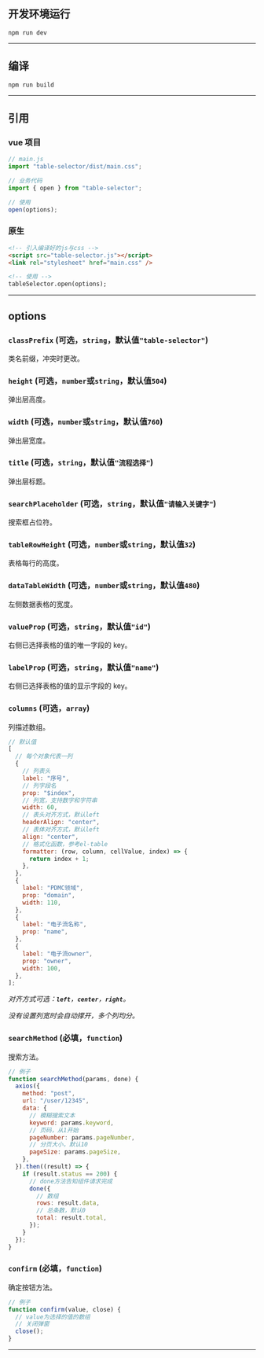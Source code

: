 ## 开发环境运行

```
npm run dev
```

---

## 编译

```
npm run build
```

---

## 引用

### vue 项目

```js
// main.js
import "table-selector/dist/main.css";

// 业务代码
import { open } from "table-selector";

// 使用
open(options);
```

### 原生

```html
<!-- 引入编译好的js与css -->
<script src="table-selector.js"></script>
<link rel="stylesheet" href="main.css" />

<!-- 使用 -->
tableSelector.open(options);
```

---

## options

### `classPrefix` (可选，`string`，默认值`"table-selector"`)

类名前缀，冲突时更改。

### `height` (可选，`number`或`string`，默认值`504`)

弹出层高度。

### `width` (可选，`number`或`string`，默认值`760`)

弹出层宽度。

### `title` (可选，`string`，默认值`"流程选择"`)

弹出层标题。

### `searchPlaceholder` (可选，`string`，默认值`"请输入关键字"`)

搜索框占位符。

### `tableRowHeight` (可选，`number`或`string`，默认值`32`)

表格每行的高度。

### `dataTableWidth` (可选，`number`或`string`，默认值`480`)

左侧数据表格的宽度。

### `valueProp` (可选，`string`，默认值`"id"`)

右侧已选择表格的值的唯一字段的 key。

### `labelProp` (可选，`string`，默认值`"name"`)

右侧已选择表格的值的显示字段的 key。

### `columns` (可选，`array`)

列描述数组。

```js
// 默认值
[
  // 每个对象代表一列
  {
    // 列表头
    label: "序号",
    // 列字段名
    prop: "$index",
    // 列宽，支持数字和字符串
    width: 60,
    // 表头对齐方式，默认left
    headerAlign: "center",
    // 表体对齐方式，默认left
    align: "center",
    // 格式化函数，参考el-table
    formatter: (row, column, cellValue, index) => {
      return index + 1;
    },
  },
  {
    label: "PDMC领域",
    prop: "domain",
    width: 110,
  },
  {
    label: "电子流名称",
    prop: "name",
  },
  {
    label: "电子流owner",
    prop: "owner",
    width: 100,
  },
];
```

_对齐方式可选：**`left`**，**`center`**，**`right`**。_

_没有设置列宽时会自动撑开，多个列均分。_

### `searchMethod` (必填，`function`)

搜索方法。

```js
// 例子
function searchMethod(params, done) {
  axios({
    method: "post",
    url: "/user/12345",
    data: {
      // 模糊搜索文本
      keyword: params.keyword,
      // 页码，从1开始
      pageNumber: params.pageNumber,
      // 分页大小，默认10
      pageSize: params.pageSize,
    },
  }).then((result) => {
    if (result.status == 200) {
      // done方法告知组件请求完成
      done({
        // 数组
        rows: result.data,
        // 总条数，默认0
        total: result.total,
      });
    }
  });
}
```

### `confirm` (必填，`function`)

确定按钮方法。

```js
// 例子
function confirm(value, close) {
  // value为选择的值的数组
  // 关闭弹窗
  close();
}
```

---
